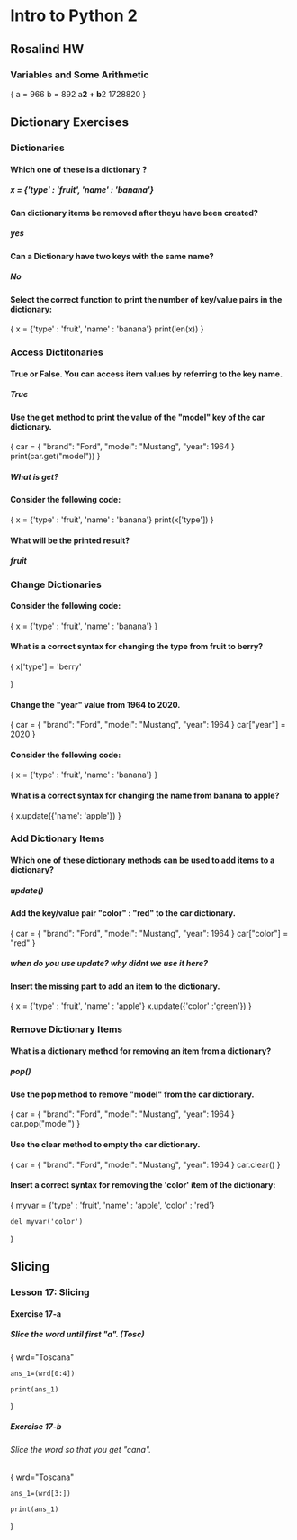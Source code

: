 # Intro to Python 2 

## Rosalind HW
### Variables and Some Arithmetic
{
    a = 966
    b = 892
    a**2 + b**2 
    1728820
}

## Dictionary Exercises 

### Dictionaries 
#### Which one of these is a dictionary ?
##### x = {'type' : 'fruit', 'name' : 'banana'}

#### Can dictionary items be removed after theyu have been created? 
##### yes 

#### Can a Dictionary have two keys with the same name?
##### No 

#### Select the correct function to print the number of key/value pairs in the dictionary:
{
    x = {'type' : 'fruit', 'name' : 'banana'} 
    print(len(x))
}


### Access Dictitonaries 
#### True or False. You can access item values by referring to the key name.
##### True 

#### Use the get method to print the value of the "model" key of the car dictionary.
{
    car =	{
  "brand": "Ford",
  "model": "Mustang",
  "year": 1964
}
print(car.get("model"))
}
##### What is get? 

#### Consider the following code:
{ 
    x = {'type' : 'fruit', 'name' : 'banana'}
    print(x['type'])
}
#### What will be the printed result?
##### fruit 


### Change Dictionaries 
#### Consider the following code:
{
    x = {'type' : 'fruit', 'name' : 'banana'}
}
#### What is a correct syntax for changing the type from fruit to berry?
{
    x['type'] = 'berry'

}

#### Change the "year" value from 1964 to 2020.
{
    car =	{
  "brand": "Ford",
  "model": "Mustang",
  "year": 1964
}
car["year"] = 2020
}

#### Consider the following code:
{
    x = {'type' : 'fruit', 'name' : 'banana'}
}
#### What is a correct syntax for changing the name from banana to apple?
{
    x.update({'name': 'apple'})
}


### Add Dictionary Items 
#### Which one of these dictionary methods can be used to add items to a dictionary?
##### update()

#### Add the key/value pair "color" : "red" to the car dictionary.
{
    car =	{
  "brand": "Ford",
  "model": "Mustang",
  "year": 1964
}
car["color"] = "red" 
}
##### when do you use update? why didnt we use it here?

#### Insert the missing part to add an item to the dictionary.
{
    x = {'type' : 'fruit', 'name' : 'apple'}
    x.update({'color' :'green'})
}

### Remove Dictionary Items 
#### What is a dictionary method for removing an item from a dictionary?
##### pop()

#### Use the pop method to remove "model" from the car dictionary.
{
   car =	{
  "brand": "Ford",
  "model": "Mustang",
  "year": 1964
}
car.pop("model")
}

#### Use the clear method to empty the car dictionary.
{
    car =	{
  "brand": "Ford",
  "model": "Mustang",
  "year": 1964
}
    car.clear()
}

#### Insert a correct syntax for removing the 'color' item of the dictionary:
{
    myvar = {'type' : 'fruit', 'name' : 'apple', 'color' : 'red'}
    
    del myvar('color')
}


## Slicing 
### Lesson 17: Slicing 
#### Exercise 17-a
##### Slice the word until first "a". (Tosc)
{
    wrd="Toscana"

    ans_1=(wrd[0:4])
    
    print(ans_1)

}

##### Exercise 17-b 
###### Slice the word so that you get "cana".
{
    wrd="Toscana"
    
    ans_1=(wrd[3:])
    
    print(ans_1)

}
